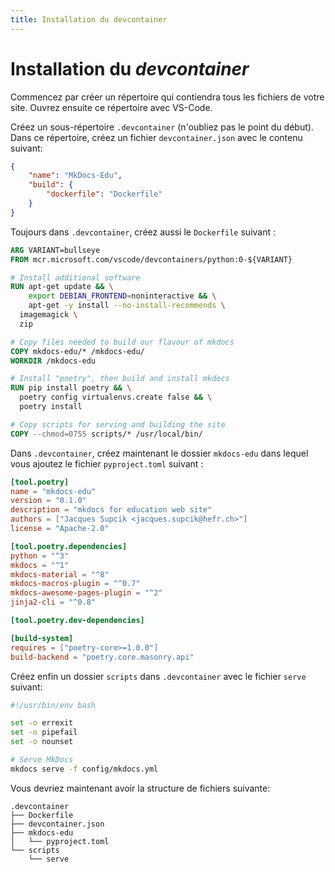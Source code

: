```yaml
---
title: Installation du devcontainer
---
```


# Installation du _devcontainer_

Commencez par créer un répertoire qui contiendra tous les fichiers de votre site. Ouvrez ensuite ce répertoire avec VS-Code.

Créez un sous-répertoire `.devcontainer` (n'oubliez pas le point du début). Dans ce répertoire, créez un fichier `devcontainer.json` avec le contenu suivant:

```json
{
    "name": "MkDocs-Edu",
    "build": {
        "dockerfile": "Dockerfile"
    }
}
```

Toujours dans `.devcontainer`, créez aussi le `Dockerfile` suivant :

```Dockerfile
ARG VARIANT=bullseye
FROM mcr.microsoft.com/vscode/devcontainers/python:0-${VARIANT}

# Install additional software
RUN apt-get update && \
    export DEBIAN_FRONTEND=noninteractive && \
    apt-get -y install --no-install-recommends \
  imagemagick \
  zip

# Copy files needed to build our flavour of mkdocs
COPY mkdocs-edu/* /mkdocs-edu/
WORKDIR /mkdocs-edu

# Install "poetry", then build and install mkdocs
RUN pip install poetry && \
  poetry config virtualenvs.create false && \
  poetry install

# Copy scripts for serving and building the site
COPY --chmod=0755 scripts/* /usr/local/bin/

```

Dans `.devcontainer`, créez maintenant le dossier `mkdocs-edu` dans lequel vous ajoutez le fichier `pyproject.toml` suivant :

```toml
[tool.poetry]
name = "mkdocs-edu"
version = "0.1.0"
description = "mkdocs for education web site"
authors = ["Jacques Supcik <jacques.supcik@hefr.ch>"]
license = "Apache-2.0"

[tool.poetry.dependencies]
python = "^3"
mkdocs = "^1"
mkdocs-material = "^8"
mkdocs-macros-plugin = "^0.7"
mkdocs-awesome-pages-plugin = "^2"
jinja2-cli = "^0.8"

[tool.poetry.dev-dependencies]

[build-system]
requires = ["poetry-core>=1.0.0"]
build-backend = "poetry.core.masonry.api"
```

Créez enfin un dossier `scripts` dans `.devcontainer` avec le fichier `serve` suivant:

```bash
#!/usr/bin/env bash

set -o errexit
set -o pipefail
set -o nounset

# Serve MkDocs
mkdocs serve -f config/mkdocs.yml
```

Vous devriez maintenant avoir la structure de fichiers suivante:

```
.devcontainer
├── Dockerfile
├── devcontainer.json
├── mkdocs-edu
│   └── pyproject.toml
└── scripts
    └── serve
```

